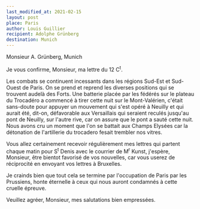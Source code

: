 ```yaml
---
last_modified_at: 2021-02-15
layout: post
place: Paris
author: Louis Guillier
recipient: Adolphe Grünberg
destination: Munich
---
```


Monsieur A. Grünberg, Munich

Je vous confirme, Monsieur, ma lettre du 12 C<sup>t</sup>.

Les combats se continuent incessants dans les régions Sud-Est et Sud-Ouest de
Paris.
On se prend et reprend les diverses positions qui se trouvent audelà des Forts.
Une batterie placée par les fédérés sur le plateau du Trocadéro a commencé
à tirer cette nuit sur le Mont-Valérien, c'était sans-doute pour appuyer un
mouvement qui s'est opéré à Neuilly et qui aurait été, dit-on, défavorable aux
Versaillais qui seraient reculés jusqu'au pont de Neuilly, sur l'autre rive,
car on assure que le pont a sauté cette nuit.
Nous avons cru un moment que l'on se battait aux Champs Elysées car la
détonation de l'artillerie du trocadero fesait trembler nos vitres.

Vous allez certainement recevoir régulièrement mes lettres qui partent chaque
matin pour S<sup>t</sup> Denis avec le courrier de M<sup>r</sup> Kunst,
j'espère, Monsieur, être bientot favorisé de vos nouvelles, car vous userez de
réciprocité en envoyant vos lettres à Bruxelles.

Je crainds bien que tout cela se termine par l'occupation de Paris par les
Prussiens, honte éternelle à ceux qui nous auront condamnés à cette cruelle
épreuve.

Veuillez agréer, Monsieur, mes salutations bien empressées.
